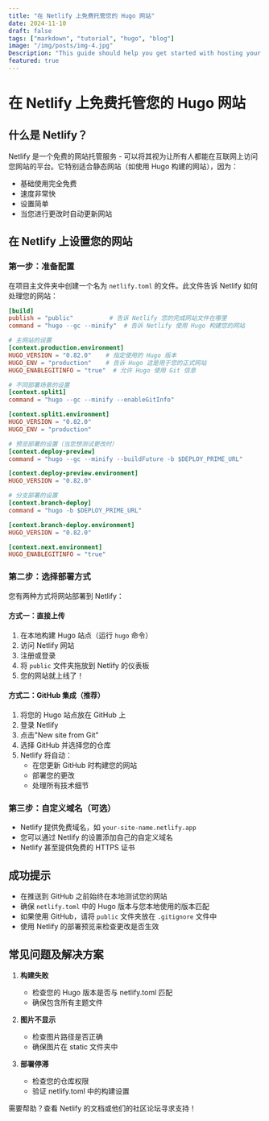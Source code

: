 ```yaml
---
title: "在 Netlify 上免费托管您的 Hugo 网站"
date: 2024-11-10
draft: false
tags: ["markdown", "tutorial", "hugo", "blog"]
image: "/img/posts/img-4.jpg"
Description: "This guide should help you get started with hosting your Hugo site on Netlify. Would you like me to explain any part in more detail?"
featured: true
---
```


# 在 Netlify 上免费托管您的 Hugo 网站

## 什么是 Netlify？
Netlify 是一个免费的网站托管服务 - 可以将其视为让所有人都能在互联网上访问您网站的平台。它特别适合静态网站（如使用 Hugo 构建的网站），因为：
- 基础使用完全免费
- 速度非常快
- 设置简单
- 当您进行更改时自动更新网站

## 在 Netlify 上设置您的网站

### 第一步：准备配置
在项目主文件夹中创建一个名为 `netlify.toml` 的文件。此文件告诉 Netlify 如何处理您的网站：

```toml
[build]
publish = "public"          # 告诉 Netlify 您的完成网站文件在哪里
command = "hugo --gc --minify"  # 告诉 Netlify 使用 Hugo 构建您的网站

# 主网站的设置
[context.production.environment]
HUGO_VERSION = "0.82.0"    # 指定使用的 Hugo 版本
HUGO_ENV = "production"    # 告诉 Hugo 这是用于您的正式网站
HUGO_ENABLEGITINFO = "true"  # 允许 Hugo 使用 Git 信息

# 不同部署场景的设置
[context.split1]
command = "hugo --gc --minify --enableGitInfo"

[context.split1.environment]
HUGO_VERSION = "0.82.0"
HUGO_ENV = "production"

# 预览部署的设置（当您想测试更改时）
[context.deploy-preview]
command = "hugo --gc --minify --buildFuture -b $DEPLOY_PRIME_URL"

[context.deploy-preview.environment]
HUGO_VERSION = "0.82.0"

# 分支部署的设置
[context.branch-deploy]
command = "hugo -b $DEPLOY_PRIME_URL"

[context.branch-deploy.environment]
HUGO_VERSION = "0.82.0"

[context.next.environment]
HUGO_ENABLEGITINFO = "true"
```

### 第二步：选择部署方式

您有两种方式将网站部署到 Netlify：

#### 方式一：直接上传
1. 在本地构建 Hugo 站点（运行 `hugo` 命令）
2. 访问 Netlify 网站
3. 注册或登录
4. 将 `public` 文件夹拖放到 Netlify 的仪表板
5. 您的网站就上线了！

#### 方式二：GitHub 集成（推荐）
1. 将您的 Hugo 站点放在 GitHub 上
2. 登录 Netlify
3. 点击"New site from Git"
4. 选择 GitHub 并选择您的仓库
5. Netlify 将自动：
   - 在您更新 GitHub 时构建您的网站
   - 部署您的更改
   - 处理所有技术细节

### 第三步：自定义域名（可选）
- Netlify 提供免费域名，如 `your-site-name.netlify.app`
- 您可以通过 Netlify 的设置添加自己的自定义域名
- Netlify 甚至提供免费的 HTTPS 证书

## 成功提示
- 在推送到 GitHub 之前始终在本地测试您的网站
- 确保 `netlify.toml` 中的 Hugo 版本与您本地使用的版本匹配
- 如果使用 GitHub，请将 `public` 文件夹放在 `.gitignore` 文件中
- 使用 Netlify 的部署预览来检查更改是否生效

## 常见问题及解决方案
1. **构建失败**
   - 检查您的 Hugo 版本是否与 netlify.toml 匹配
   - 确保包含所有主题文件
   
2. **图片不显示**
   - 检查图片路径是否正确
   - 确保图片在 static 文件夹中

3. **部署停滞**
   - 检查您的仓库权限
   - 验证 netlify.toml 中的构建设置

需要帮助？查看 Netlify 的文档或他们的社区论坛寻求支持！